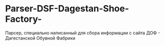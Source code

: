# Parser-DSF-Dagestan-Shoe-Factory-
Парсер, специально написанный для сбора информации с сайта ДОФ - Дагестанской Обувной Фабрики
